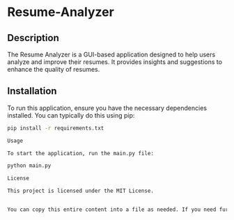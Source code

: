 # Resume-Analyzer

## Description
The Resume Analyzer is a GUI-based application designed to help users analyze and improve their resumes. It provides insights and suggestions to enhance the quality of resumes.

## Installation
To run this application, ensure you have the necessary dependencies installed. You can typically do this using pip:

```bash
pip install -r requirements.txt

Usage

To start the application, run the main.py file:

python main.py

License

This project is licensed under the MIT License.


You can copy this entire content into a file as needed. If you need further assistance or modifications, feel free to ask
